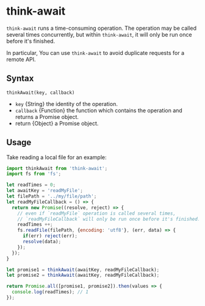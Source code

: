 # think-await

`think-await` runs a time-consuming operation. The operation may be called several times concurrently, but within `think-await`, it will only be run once before it's finished.

In particular, You can use `think-await` to avoid duplicate requests for a remote API.

## Syntax

```
thinkAwait(key, callback)
```

- `key` {String} the identity of the operation.
- `callback` {Function} the function which contains the operation and returns a Promise object.
- return {Object} a Promise object.

## Usage

Take reading a local file for an example:

```js
import thinkAwait from 'think-await';
import fs from 'fs';

let readTimes = 0;
let awaitKey = 'readMyFile';
let filePath = '../my/file/path';
let readMyFileCallback = () => {
  return new Promise((resolve, reject) => {
    // even if `readMyFile` operation is called several times,
    // `readMyFileCallback` will only be run once before it's finished.
    readTimes ++;
    fs.readFile(filePath, {encoding: 'utf8'}, (err, data) => {
      if(err) reject(err);
      resolve(data);
    });
  });
}

let promise1 = thinkAwait(awaitKey, readMyFileCallback);
let promise2 = thinkAwait(awaitKey, readMyFileCallback);

return Promise.all([promise1, promise2]).then(values => {
  console.log(readTimes); // 1
});
```